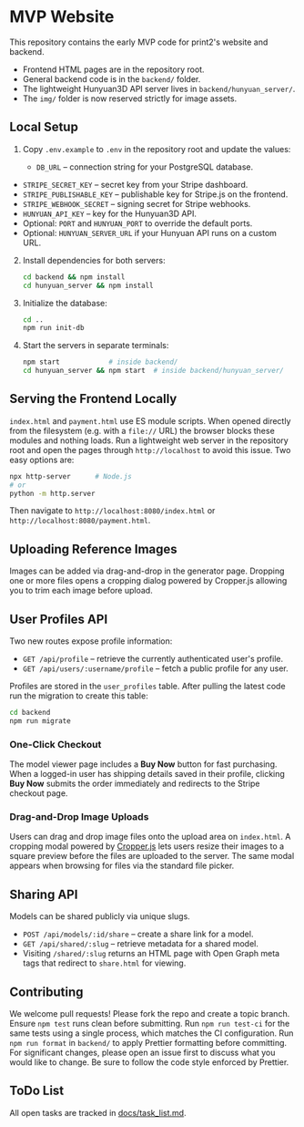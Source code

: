 # MVP Website

This repository contains the early MVP code for print2's website and backend.

- Frontend HTML pages are in the repository root.
- General backend code is in the `backend/` folder.
- The lightweight Hunyuan3D API server lives in `backend/hunyuan_server/`.
- The `img/` folder is now reserved strictly for image assets.

## Local Setup

1. Copy `.env.example` to `.env` in the repository root and update the values:

   - `DB_URL` – connection string for your PostgreSQL database.

- `STRIPE_SECRET_KEY` – secret key from your Stripe dashboard.
- `STRIPE_PUBLISHABLE_KEY` – publishable key for Stripe.js on the frontend.
- `STRIPE_WEBHOOK_SECRET` – signing secret for Stripe webhooks.
- `HUNYUAN_API_KEY` – key for the Hunyuan3D API.
- Optional: `PORT` and `HUNYUAN_PORT` to override the default ports.
- Optional: `HUNYUAN_SERVER_URL` if your Hunyuan API runs on a custom URL.

2. Install dependencies for both servers:

   ```bash
   cd backend && npm install
   cd hunyuan_server && npm install
   ```

3. Initialize the database:

   ```bash
   cd ..
   npm run init-db
   ```

4. Start the servers in separate terminals:

   ```bash
   npm start            # inside backend/
   cd hunyuan_server && npm start  # inside backend/hunyuan_server/
   ```

## Serving the Frontend Locally

`index.html` and `payment.html` use ES module scripts. When opened directly from
the filesystem (e.g. with a `file://` URL) the browser blocks these modules and
nothing loads. Run a lightweight web server in the repository root and open the
pages through `http://localhost` to avoid this issue. Two easy options are:

```bash
npx http-server      # Node.js
# or
python -m http.server
```

Then navigate to `http://localhost:8080/index.html` or
`http://localhost:8080/payment.html`.

## Uploading Reference Images

Images can be added via drag-and-drop in the generator page. Dropping one or more files opens a cropping dialog powered by Cropper.js allowing you to trim each image before upload.


## User Profiles API

Two new routes expose profile information:

- `GET /api/profile` – retrieve the currently authenticated user's profile.
- `GET /api/users/:username/profile` – fetch a public profile for any user.

Profiles are stored in the `user_profiles` table. After pulling the latest code
run the migration to create this table:

```bash
cd backend
npm run migrate
```

### One-Click Checkout

The model viewer page includes a **Buy Now** button for fast purchasing. When a
logged-in user has shipping details saved in their profile, clicking **Buy Now**
submits the order immediately and redirects to the Stripe checkout page.

### Drag-and-Drop Image Uploads

Users can drag and drop image files onto the upload area on `index.html`. A
cropping modal powered by [Cropper.js](https://github.com/fengyuanchen/cropperjs)
lets users resize their images to a square preview before the files are uploaded
to the server. The same modal appears when browsing for files via the standard
file picker.

## Sharing API

Models can be shared publicly via unique slugs.

- `POST /api/models/:id/share` – create a share link for a model.
- `GET /api/shared/:slug` – retrieve metadata for a shared model.
- Visiting `/shared/:slug` returns an HTML page with Open Graph meta tags that
  redirect to `share.html` for viewing.

## Contributing

We welcome pull requests! Please fork the repo and create a topic branch. Ensure `npm test` runs clean before submitting.
Run `npm run test-ci` for the same tests using a single process, which matches the CI configuration.
Run `npm run format` in `backend/` to apply Prettier formatting before committing.
For significant changes, please open an issue first to discuss what you would like to change. Be sure to follow the code style enforced by Prettier.

## ToDo List

All open tasks are tracked in [docs/task_list.md](docs/task_list.md).
